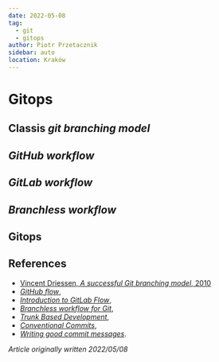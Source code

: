 ```yaml
---
date: 2022-05-08
tag:
  - git
  - gitops
author: Piotr Przetacznik
sidebar: auto
location: Kraków
---
```


# Gitops

## Classis *git branching model*

## *GitHub workflow*

## *GitLab workflow*

## *Branchless workflow*

## Gitops

## References

* [Vincent Driessen, *A successful Git branching model*, 2010](https://nvie.com/posts/a-successful-git-branching-model/)
* [*GitHub flow*](https://docs.github.com/en/get-started/quickstart/github-flow),
* [*Introduction to GitLab Flow*](https://docs.gitlab.com/ee/topics/gitlab_flow.html),
* [*Branchless workflow for Git*](https://github.com/arxanas/git-branchless),
* [*Trunk Based Development*](https://trunkbaseddevelopment.com/),
* [*Conventional Commits*](https://www.conventionalcommits.org/en/v1.0.0/),
* [*Writing good commit messages*](https://github.com/erlang/otp/wiki/writing-good-commit-messages).

*Article originally written 2022/05/08*
